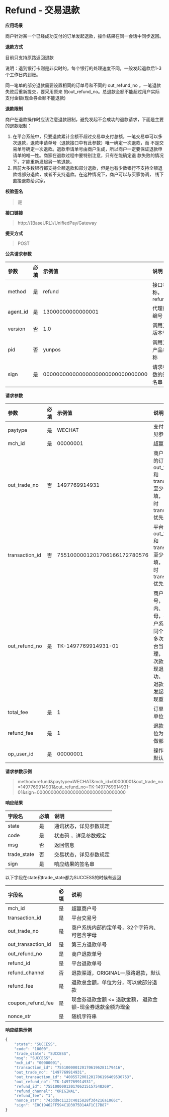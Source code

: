 # Refund - 交易退款

**应用场景**

商户针对某一个已经成功支付的订单发起退款，操作结果在同一会话中同步返回。

**退款方式**

目前只支持原路返回退款

说明：退到银行卡则是非实时的，每个银行的处理速度不同，一般发起退款后1-3个工作日内到账。

同一笔单的部分退款需要设置相同的订单号和不同的 out\_refund\_no 。一笔退款失败后重新提交，要采用原来 的out\_refund\_no。总退款金额不能超过用户实际支付金额\(现金券金额不能退款\)

**退款限制**

商户在退款操作时应该注意退款限制，避免发起不会成功的退款请求，下面是主要的退款限制：

1. 在平台系统中，只要退款累计金额不超过交易单支付总额，一笔交易单可以多次退款，退款申请单号（退款接口中有此参数）唯一确定一次退款，而      不是交易单号确定一次退款。退款申请单号由商户生成，所以商户一定要保证退款申请单的唯一性。商家在退款过程中要特别注意，只有在能确定退      款失败的情况下，才能重新发起另一笔退款。
2. 目前大多数银行都支持全额退款和部分退款，但是也有少数银行不支持全额退款或部分退款，或者不支持退款。在这种情况下，商户可以与买家协调， 线下直接退款给买家。

**校验签名**

> 是

**接口链接**

> http://{BaseURL}/UnifiedPay/Gateway

**提交方式**

> POST

**公共请求参数**

| 参数 | 必填 | 示例值 | 说明 |
| :--- | :--- | :--- | :--- |
| method | 是 | refund | 接口名称，refund |
| agent\_id | 是 | 13000000000000001 | 代理商编号 |
| version | 否 | 1.0 | 调用方版本号 |
| pid | 否 | yunpos | 调用方产品名称 |
| sign | 是 | 00000000000000000000000000000000 | 请求参数的签名串 |

**请求参数**

| 参数 | 必填 | 示例值 | 说明 |
| :--- | :--- | :--- | :--- |
| paytype | 是 | WECHAT | 支付方式，详见参数规定 |
| mch\_id | 是 | 00000001 | 超赢商户号 |
| out\_trade\_no | 否 | 1497769914931 | 商户系统内部的订单号，out\_trade\_no和transaction\_id至少一个必填，同时存在时transaction\_id优先 |
| transaction\_id | 否 | 7551000001201706166172780576 | 平台单号, out\_trade\_no和transaction\_id至少一个必填，同时存在时transaction\_id优先 |
| out\_refund\_no | 是 | TK-1497769914931-01 | 商户退款单号，32个字符内、可包含字母，确保在商户系统唯一。同个退款单号多次请求，平台当一个单处理，只会退一次款。如果出现退款不成功，请采用原退款单号重新发起，避免出现重复退款。 |
| total\_fee | 是 | 1 | 订单总金额，单位为分 |
| refund\_fee | 是 | 1 | 退款金额，单位为分，可以做部分退款 |
| op\_user\_id | 是 | 00000001 | 操作员帐号，默认为商户号 |

**请求参数示例**

> method=refund&paytype=WECHAT&mch\_id=00000001&out\_trade\_no=1497769914931&out\_refund\_no=TK-1497769914931-01&sign=00000000000000000000000000000000

**响应结果**

| 字段名 | 必填 | 说明 |
| :--- | :--- | :--- |
| state | 是 | 通讯状态，详见参数规定 |
| code | 是 | 状态码 ，详见参数规定 |
| msg | 否 | 返回信息 |
| trade\_state | 否 | 交易状态，详见参数规定 |
| sign | 是 | 响应结果的签名串 |

以下字段在state和trade\_state都为SUCCESS的时候有返回

| 字段名 | 必填 | 说明 |
| :--- | :--- | :--- |
| mch\_id | 是 | 超赢商户号 |
| transaction\_id | 是 | 平台交易号 |
| out\_trade\_no | 是 | 商户系统内部的定单号，32个字符内、可包含字母 |
| out\_transaction\_id | 是 | 第三方退款单号 |
| out\_refund\_no | 是 | 商户退款单号 |
| refund\_id | 是 | 平台退款单号 |
| refund\_channel | 否 | 退款渠道，ORIGINAL—原路退款，默认 |
| refund\_fee | 是 | 退款总金额，单位为分，可以做部分退款 |
| coupon\_refund\_fee | 是 | 现金券退款金额 &lt;= 退款金额， 退款金额-现金券退款金额为现金 |
| nonce\_str | 是 | 随机字符串 |

**响应结果示例**

```js
{
    "state": "SUCCESS",
    "code": "10000",
    "trade_state": "SUCCESS",
    "msg": "SUCCESS",
    "mch_id": "00000001",
    "transaction_id": "7551000001201706196281179416",
    "out_trade_no": "1497769914931",
    "out_transaction_id": "4005572001201706196469530753",
    "out_refund_no": "TK-1497769914931",
    "refund_id": "7551000001201706215157548269",
    "refund_channel": "ORIGINAL",
    "refund_fee": "1",
    "nonce_str": "743dd9c1123c4015828f3d4216a1066c",
    "sign": "E0C19462FF594C1D3075D14AF1C17B87"
}
```



